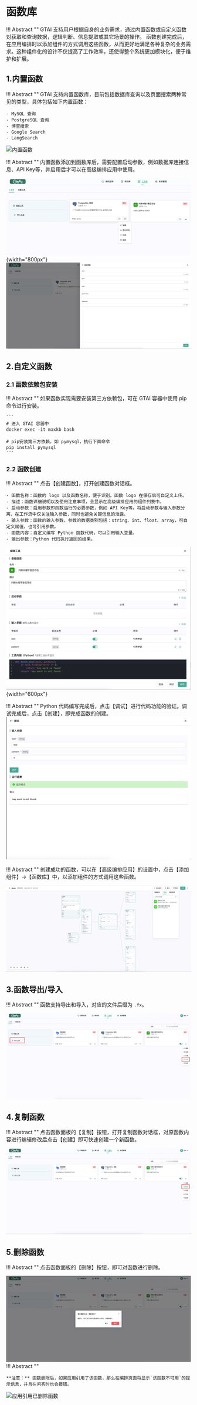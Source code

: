 # 函数库

!!! Abstract ""
    GTAI 支持用户根据自身的业务需求，通过内置函数或自定义函数对获取和查询数据，逻辑判断、信息提取或其它场景的操作。
    函数创建完成后，在应用编排时以添加组件的方式调用这些函数，从而更好地满足各种复杂的业务需求。这种组件化的设计不仅提高了工作效率，还使得整个系统更加模块化，便于维护和扩展。      


## 1.内置函数

!!! Abstract ""
    GTAI 支持内置函数库，目前包括数据库查询以及页面搜索两种常见的类型，具体包括如下内置函数：

    - MySQL 查询
    - PostgreSQL 查询
    - 博查搜索
    - Google Search
    - LangSearch

![内置函数](../../img/fx/system_fx.png)

!!! Abstract ""
    内置函数添加到函数库后，需要配置启动参数，例如数据库连接信息、API Key等，并启用后才可以在高级编排应用中使用。

![启动函数](../../img/fx/system_func_params1.png){width="800px"}
![启动函数](../../img/fx/system_func_params2.png)

## 2.自定义函数

### 2.1 函数依赖包安装

!!! Abstract ""
    如果函数实现需要安装第三方依赖包，可在 GTAI 容器中使用 pip 命令进行安装。

    ```
    # 进入 GTAI 容器中
    docker exec -it maxkb bash

    # pip安装第三方依赖，如 pymysql，执行下面命令
    pip install pymysql 
    ```


### 2.2 函数创建


!!! Abstract ""
    点击【创建函数】，打开创建函数对话框。

    - 函数名称：函数的 logo 以及函数名称，便于识别。函数 logo 在保存后可自定义上传。     
    - 描述：函数详细说明以及使用注意事项，会显示在高级编排应用的组件列表中。
    - 启动参数：启用参数即函数运行的必要参数，例如 API Key等。将启动参数与输入参数分离，在工作流中仅关注输入参数，同时也避免关键信息的泄露。
    - 输入参数：函数的输入参数，参数的数据类别包括：string、int、float、array，可自定义赋值，也可引用参数。 
    - 函数内容：自定义编写 Python 函数代码，可以引用输入变量。  
    - 输出参数：Python 代码执行返回的结果。


![创建函数](../../img/fx/add_fx.png){width="600px"}

!!! Abstract ""
    Python 代码编写完成后，点击【调试】进行代码功能的验证。调试完成后，点击【创建】，即完成函数的创建。  
![函数调试](../../img/fx/fx_debug.png)

!!! Abstract ""
    创建成功的函数，可以在【高级编排应用】的设置中，点击【添加组件】->【函数库】中，以添加组件的方式调用这些函数。

![添加函数节点](../../img/fx/use_fx.png)

## 3.函数导出/导入
    
!!! Abstract ""
    函数支持导出和导入，对应的文件后缀为 `.fx`。

![函数导入导出](../../img/fx/import_export_dx.png)
    

## 4.复制函数

!!! Abstract ""
    点击函数面板的【复制】按钮，打开复制函数对话框，对原函数内容进行编辑修改后点击【创建】即可快速创建一个新函数。

![复制函数](../../img/fx/copy_fx.png)

## 5.删除函数

!!! Abstract ""
    点击函数面板的【删除】按钮，即可对函数进行删除。

![删除函数](../../img/fx/del_fx.png)
!!! Abstract ""

    **注意：** 函数删除后，如果应用引用了该函数，那么在编排页面将显示`该函数不可用`的提示信息，并且在问答时也会报错。 

![应用引用已删除函数](../../img/fx/use_del_fx.png)
